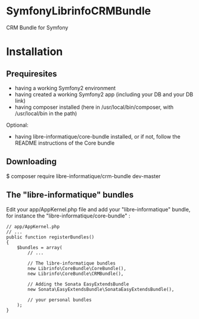 # SymfonyLibrinfoCRMBundle
CRM Bundle for Symfony

Installation
============

Prequiresites
-------------

* having a working Symfony2 environment
* having created a working Symfony2 app (including your DB and your DB link)
* having composer installed (here in /usr/local/bin/composer, with /usr/local/bin in the path)

Optional:
* having libre-informatique/core-bundle installed, or if not, follow the README instructions of the Core bundle 

Downloading
-----------

  $ composer require libre-informatique/crm-bundle dev-master

The "libre-informatique" bundles
--------------------------------

Edit your app/AppKernel.php file and add your "libre-informatique" bundle, for instance the "libre-informatique/core-bundle" :

    // app/AppKernel.php
    // ...
    public function registerBundles()
    {
        $bundles = array(
            // ...
            
            // The libre-informatique bundles
            new Librinfo\CoreBundle\CoreBundle(),
            new Librinfo\CoreBundle\CRMBundle(),
            
            // Adding the Sonata EasyExtendsBundle
            new Sonata\EasyExtendsBundle\SonataEasyExtendsBundle(),
            
            // your personal bundles
        );
    }
